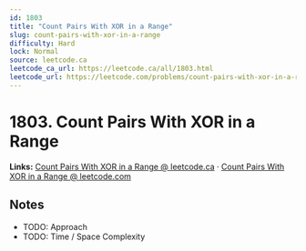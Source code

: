 ```yaml
--- 
id: 1803
title: "Count Pairs With XOR in a Range"
slug: count-pairs-with-xor-in-a-range
difficulty: Hard
lock: Normal
source: leetcode.ca
leetcode_ca_url: https://leetcode.ca/all/1803.html
leetcode_url: https://leetcode.com/problems/count-pairs-with-xor-in-a-range/
---
```


# 1803. Count Pairs With XOR in a Range

**Links:** [Count Pairs With XOR in a Range @ leetcode.ca](https://leetcode.ca/all/1803.html) · [Count Pairs With XOR in a Range @ leetcode.com](https://leetcode.com/problems/count-pairs-with-xor-in-a-range/)

## Notes
- TODO: Approach
- TODO: Time / Space Complexity
